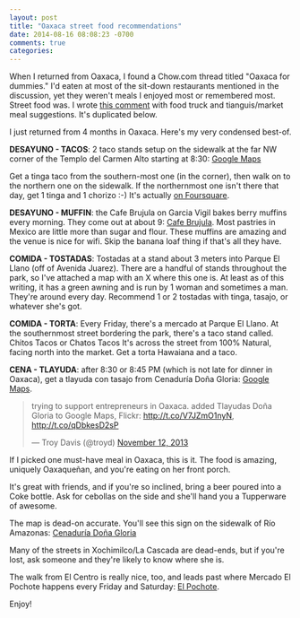 ```yaml
---
layout: post
title: "Oaxaca street food recommendations"
date: 2014-08-16 08:08:23 -0700
comments: true
categories: 
---
```


When I returned from Oaxaca, I found a Chow.com thread titled "Oaxaca
for dummies." I'd eaten at most of the sit-down restaurants mentioned in
the discussion, yet they weren't meals I enjoyed most or remembered
most. Street food was. I wrote [this comment](http://chowhound.chow.com/topics/354760#8849236) 
with food truck and tianguis/market meal suggestions. It's duplicated below.

I just returned from 4 months in Oaxaca. Here's my very condensed
best-of.

**DESAYUNO - TACOS**: 2 taco stands setup on the sidewalk at the far NW
corner of the Templo del Carmen Alto starting at 8:30: 
[Google Maps](https://www.google.com/maps/place/Registro+Civil+del+Estado/@17.0673634,-96.7241585,20z)

Get a tinga taco from the southern-most one (in the corner), then walk
on to the northern one on the sidewalk. If the northernmost one isn't
there that day, get 1 tinga and 1 chorizo :-) It's actually 
[on Foursquare](https://foursquare.com/v/tacos-de-chorizo-del-carmen-alto/4ebd8b1b61af9815e138f31d).

**DESAYUNO - MUFFIN**: the Cafe Brujula on Garcia Vigil bakes berry muffins
every morning. They come out at about 9: 
[Cafe Brujula](http://cafebrujula.com/index.php?lang=en#locations). Most
pastries in Mexico are little more than sugar and flour. These muffins
are amazing and the venue is nice for wifi. Skip the banana loaf thing
if that's all they have.

**COMIDA - TOSTADAS**: Tostadas at a stand about 3 meters into Parque El
Llano (off of Avenida Juarez). There are a handful of stands throughout
the park, so I've attached a map with an X where this one is. At least
as of this writing, it has a green awning and is run by 1 woman and
sometimes a man. They're around every day. Recommend 1 or 2 tostadas
with tinga, tasajo, or whatever she's got.

**COMIDA - TORTA**: Every Friday, there's a mercado at Parque El Llano. At
the southernmost street bordering the park, there's a taco stand called.
Chitos Tacos or Chatos Tacos It's across the street from 100% Natural,
facing north into the market. Get a torta Hawaiana and a taco.

**CENA - TLAYUDA**: after 8:30 or 8:45 PM (which is not late for dinner in
Oaxaca), get a tlayuda con tasajo from Cenaduría Doña Gloria: [Google Maps](https://www.google.com/maps/preview?hl=en&cid=12755649183580244725).

<blockquote class="twitter-tweet" lang="en"><p>trying to support entrepreneurs in Oaxaca. added Tlayudas Doña Gloria to Google Maps, Flickr: <a href="http://t.co/V7JZmO1nyN">http://t.co/V7JZmO1nyN</a>, <a href="http://t.co/qDbkesD2sP">http://t.co/qDbkesD2sP</a></p>&mdash; Troy Davis (@troyd) <a href="https://twitter.com/troyd/statuses/400324521082642432">November 12, 2013</a></blockquote>
<script async src="//platform.twitter.com/widgets.js" charset="utf-8"></script>

If I picked one must-have meal in Oaxaca, this is it. The food is
amazing, uniquely Oaxaqueñan, and you're eating on her front porch.

It's great with friends, and if you're so inclined, bring a beer poured
into a Coke bottle. Ask for cebollas on the side and she'll hand you a
Tupperware of awesome.

The map is dead-on accurate. You'll see this sign on the sidewalk of Río
Amazonas: [Cenaduría Doña Gloria](https://www.google.com/maps/place/Tlayudas+Do%C3%B1a+Gloria/@17.076582,-96.723928,2a,90y,90t/data=!3m5!1e2!3m3!1shttps:%2F%2Flh6.googleusercontent.com%2F-YETy_d4SvGk%2FUoWxuvx2oxI%2FAAAAAAAAAKI%2F0uMpi484fVI%2Fs270%2Fphoto.JPG!2e4!3e12!4m2!3m1!1s0x0:0xb1052b59a2cd4af5!6m1!1e1?hl=en)

Many of the streets in Xochimilco/La Cascada are dead-ends, but if
you're lost, ask someone and they're likely to know where she is.

The walk from El Centro is really nice, too, and leads past where
Mercado El Pochote happens every Friday and Saturday: 
[El Pochote](http://oaxaca-chapulines.blogspot.com/2012/01/mercado-el-pochote.html).

Enjoy!
